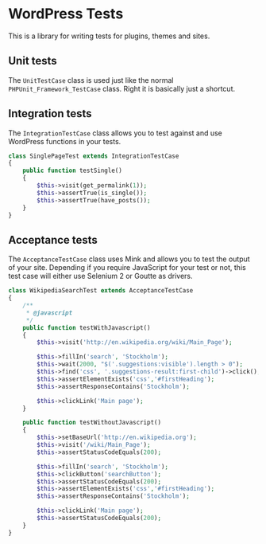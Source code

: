# WordPress Tests
This is a library for writing tests for plugins, themes and sites. 

## Unit tests
The `UnitTestCase` class is used just like the normal `PHPUnit_Framework_TestCase` class. Right it is basically just a shortcut.

## Integration tests
The `IntegrationTestCase` class allows you to test against and use WordPress functions in your tests.

```php
class SinglePageTest extends IntegrationTestCase
{
    public function testSingle()
    {
        $this->visit(get_permalink(1));
        $this->assertTrue(is_single());
        $this->assertTrue(have_posts());
    }
}
```

## Acceptance tests
The `AcceptanceTestCase` class uses Mink and allows you to test the output of your site. Depending if you require JavaScript for your test or not, this test case will either use Selenium 2 or Goutte as drivers.

```php
class WikipediaSearchTest extends AcceptanceTestCase
{
    /**
     * @javascript
     */
    public function testWithJavascript()
    {
        $this->visit('http://en.wikipedia.org/wiki/Main_Page');

        $this->fillIn('search', 'Stockholm');
        $this->wait(2000, "$('.suggestions:visible').length > 0");
        $this->find('css', '.suggestions-result:first-child')->click();
        $this->assertElementExists('css','#firstHeading');
        $this->assertResponseContains('Stockholm');

        $this->clickLink('Main page');
    }

    public function testWithoutJavascript()
    {
        $this->setBaseUrl('http://en.wikipedia.org');
        $this->visit('/wiki/Main_Page');
        $this->assertStatusCodeEquals(200);

        $this->fillIn('search', 'Stockholm');
        $this->clickButton('searchButton');
        $this->assertStatusCodeEquals(200);
        $this->assertElementExists('css','#firstHeading');
        $this->assertResponseContains('Stockholm');

        $this->clickLink('Main page');
        $this->assertStatusCodeEquals(200);
    }
}
```


